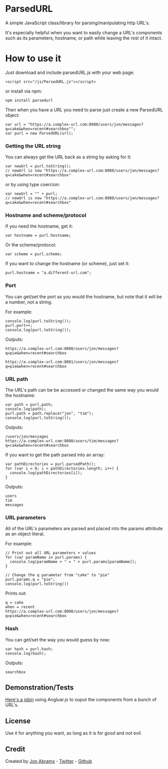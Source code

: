 # ParsedURL

A simple JavaScript class/library for parsing/manipulating http URL's.

It's especially helpful when you want to easily change a URL's components such as its parameters, hostname, or path while leaving the rest of it intact.

# How to use it

Just download and include parsedURL.js with your web page:

    <script src="/js/ParsedURL.js"></script>

or install via npm:

    npm install parsedurl

Then when you have a URL you need to parse just create a new ParsedURL object:

    var url = "https://a.complex-url.com:8080/users/jon/messages?q=cake&when=recent#searchbox"";
    var purl = new ParsedURL(url);

### Getting the URL string

You can always get the URL back as a string by asking for it:

    var newUrl = purl.toString();
    // newUrl is now "https://a.complex-url.com:8080/users/jon/messages?q=cake&when=recent#searchbox"

or by using type coercion:

    var newUrl = "" + purl;
    // newUrl is now "https://a.complex-url.com:8080/users/jon/messages?q=cake&when=recent#searchbox"

### Hostname and scheme/protocol

If you need the hostname, get it:

    var hostname = purl.hostname;

Or the scheme/protocol:

    var scheme = purl.scheme;

If you want to change the hostname (or scheme), just set it:

    purl.hostname = "a.different-url.com";

### Port

You can get/set the port as you would the hostname, but note that it will be a number, not a string.

For example:

    console.log(purl.toString());
    purl.port++;
    console.log(purl.toString());

Outputs:

    https://a.complex-url.com:8080/users/jon/messages?q=pie&when=recent#searchbox

    https://a.complex-url.com:8081/users/jon/messages?q=pie&when=recent#searchbox

### URL path

The URL's path can be be accessed or changed the same way you would the hostname:

    var path = purl.path;
    console.log(path);
    purl.path = path.replace("jon", "tim");
    console.log(purl.toString());

Outputs:

    /users/jon/messages
    https://a.complex-url.com:8080/users/tim/messages?q=cake&when=recent#searchbox

If you want to get the path parsed into an array:

    var pathDirectories = purl.parsedPath();
    for (var i = 0; i < pathDirectories.length; i++) {
      console.log(pathDirectories[i]);
    }

Outputs:

    users
    tim
    messages

### URL parameters

All of the URL's parameters are parsed and placed into the params attribute as an object literal.

For example:

    // Print out all URL parameters + values
    for (var paramName in purl.params) {
      console.log(paramName + " = " + purl.params[paramName]);
    }

    // Change the q parameter from "cake" to "pie"
    purl.params.q = "pie";
    console.log(purl.toString())

Prints out:

    q = cake
    when = recent
    https://a.complex-url.com:8080/users/jon/messages?q=pie&when=recent#searchbox

### Hash

You can get/set the way you would guess by now:

    var hash = purl.hash;
    console.log(hash);

Outputs:

    searchbox

## Demonstration/Tests

[Here's a jsbin](http://jsbin.com/anabuy/14/edit) using Angluar.js to ouput the components from a bunch of URL's.

## License

Use it for anything you want, as long as it is for good and not evil.

## Credit

Created by [Jon Abrams](http://about.me/JonAbrams) - [Twitter](http://twitter.com/JonathanAbrams) - [Github](http://github.com/JonAbrams)
